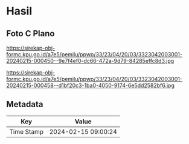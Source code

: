 # Hasil

## Foto C Plano

https://sirekap-obj-formc.kpu.go.id/a7e5/pemilu/ppwp/33/23/04/20/03/3323042003001-20240215-000450--9e7f4ef0-dc66-472a-9d79-84285effc8d3.jpg

https://sirekap-obj-formc.kpu.go.id/a7e5/pemilu/ppwp/33/23/04/20/03/3323042003001-20240215-000458--d1bf20c3-1ba0-4050-9174-6e5dd2582bf6.jpg


## Metadata

| Key        | Value               |
| ---------- | ------------------- |
| Time Stamp | 2024-02-15 09:00:24 |



